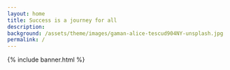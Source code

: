 ```yaml
---
layout: home
title: Success is a journey for all
description: 
background: /assets/theme/images/gaman-alice-tescud904NY-unsplash.jpg
permalink: /
---
```

{% include banner.html %}